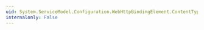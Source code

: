 ```yaml
---
uid: System.ServiceModel.Configuration.WebHttpBindingElement.ContentTypeMapper
internalonly: False
---
```

